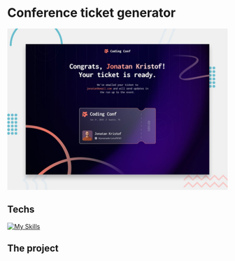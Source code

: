 # Conference ticket generator

![Design preview for the Conference ticket generator coding challenge](./preview.jpg)

## Techs


  [![My Skills](https://skillicons.dev/icons?i=html,css,nodejs,ts,react,next,npm)](https://skillicons.dev)


## The project


